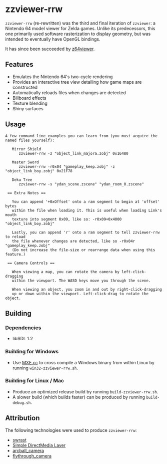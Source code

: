 # zzviewer-rrw

`zzviewer-rrw` (re-rewritten) was the third and final iteration of `zzviewer`: a Nintendo 64 model viewer for Zelda games. Unlike its predecessors, this one primarily used software rasterization to display geometry, but was intended to eventually have OpenGL bindings.

It has since been succeeded by [z64viewer](https://github.com/z64me/z64viewer).

## Features
 - Emulates the Nintendo 64's two-cycle rendering
 - Provides an interactive tree view detailing how game maps are constructed
 - Automatically reloads files when changes are detected
 - Billboard effects
 - Texture blending
 - Shiny surfaces

## Usage

```
A few command line examples you can learn from (you must acquire the named files yourself):

   Mirror Shield
      zzviewer-rrw -z "object_link_majora.zobj" 0x16480

   Master Sword
      zzviewer-rrw -r0x04 "gameplay_keep.zobj" -z "object_link_boy.zobj" 0x21F78

   Deku Tree
      zzviewer-rrw -s "ydan_scene.zscene" "ydan_room_0.zscene"

 == Extra Notes ==
 
   You can append '+0xOffset' onto a ram segment to begin at 'offset' bytes
   within the file when loading it. This is useful when loading Link's mouth
   texture into segment 0x09, like so: -r0x09+0x4000 "object_link_boy.zobj"

   Lastly, you can append 'r' onto a ram segment to tell zzviewer-rrw to reload
   the file whenever changes are detected, like so -r0x04r "gameplay_keep.zobj"
   (Do not increase the file-size or rearrange data when using this feature.)

 == Camera Controls ==
 
   When viewing a map, you can rotate the camera by left-click-dragging
   within the viewport. The WASD keys move you through the scene.

   When viewing an object, you zoom in and out by right-click-dragging
   up or down within the viewport. Left-click-drag to rotate the object.
```

## Building

### Dependencies
 - libSDL 1.2

### Building for Windows
 - Use [MXE.cc](https://mxe.cc/) to cross compile a Windows binary from within Linux by running `win32-zzviewer-rrw.sh`.

### Building for Linux / Mac
 - Produce an optimized release build by running `build-zzviewer-rrw.sh`.
 - A slower build (which builds faster) can be produced by running `build-debug.sh`.

## Attribution

The following technologies were used to produce `zzviewer-rrw`:
 -  [swrast](https://github.com/AgentD/swrast)
 -  [Simple DirectMedia Layer](https://www.libsdl.org/)
 -  [arcball_camera](https://github.com/nlguillemot/arcball_camera)
 -  [flythrough_camera](https://github.com/nlguillemot/flythrough_camera)
